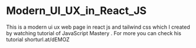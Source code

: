 # Modern_UI_UX_in_React_JS
This is a modern ui ux web page in react js and tailwind css  which I created by watching tutorial  of JavaScript Mastery . For more you can check his tutorial  shorturl.at/dEMOZ 
